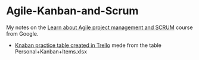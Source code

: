 # Agile-Kanban-and-Scrum
My notes on the [Learn about Agile project management and SCRUM](https://learndigital.withgoogle.com/digitalgarage/course/learn-about-agile-project-management-and-scrum) course from Google.
* [Knaban practice table created in Trello](https://trello.com/b/CUpEC7U5/kanban-practice) mede from the table Personal+Kanban+Items.xlsx
